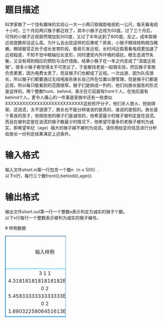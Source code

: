 # 

 
 # 题目描述 
<p>
科学家做了一个饶有趣味的实验让一大一小两只猕猴距电视机一公尺，每天看电视十小时。三个月后两只猴子都近视了，其中小猴子近视为50度。过了三个月后，可怜的小猴子近视居然增加到300度，又过了半年达到了800度。反之，成年猕猴近视度数却没这么高。为什么会出现这样的后果呢？原来，小猴子眼球结构相当稚嫩，眼球器官正处于成长发育阶段，极易引发近视，长时间近距离看电视更加速了近视程度，不知不觉中眼轴拉长变形，同时遭受内外环境的侵扰，眼生态调节失衡，又没有得到相应的预防与治疗措施，结果小猴子在一年之内变成了“深度近视猴”。很多小猴子都觉得太不可思议了，于是都找老爸一起做实验，然后猴子家族负债累累，因为电费太贵了，而且猴子们也都成了近视。一次出游，因为队伍很长，所以猴子们都要通过无线电报告族长自己所在位置以便管理，但是猴子们都是近视，所以每只能看到的范围很窄。猴子们是排成一列的，他们向族长报告的形式是这样的。两个整数front、behind，表示在它前面有front个人，在他后面有behind个人。更令人痛心的一件事是家族中还有一些类似XXXXXXXXXXXXXXXXXXXXXXXXXXX这些败坏分子，他们杀人放火、抢劫绑架、还说谎，太不道德了，族长也不能分辨谁说的是真的、谁说的是假的。族长是个善良的孩子，他相信他的猴子们是诚信的，他希望最少的猴子被判定是在说谎。而且在被判定是在说谎的猴子数最少的情况下，他希望尽量多的老猴子被判为诚实，即希望年纪（age）越大的猴子越不被判为说谎。请你用给定的信息进行分析给族长一份判定结果满足上述条件。<br></p> 

 
 # 输入格式 
<p>
输入文件short.in第一行包含一个数n（n ≤ 500）.<br>以下n行，每行三个数front(i),behind(i),age(i).</p> 

 
 # 输出格式 
<p>
输出文件short.out第一行一个整数x表示判定为诚实的猴子个数。<br>以下x行每行一个整数表示被判为诚实的猴子编号。</p> 
# 样例数据
<style>
        table,table tr th, table tr td { border:1px solid #0094ff; }
        table { width: 200px; min-height: 25px; line-height: 25px; text-align: center; border-collapse: collapse;}   
    </style>
<table>
	<tr>
		<td>输入样例</td>
		<td>输出样例</td>
	</tr>
<tr><td>3
1 1  4.3181818181818182E+0001
0 2  5.4583333333333333E+0000
0 2  1.6903225806451613E+0001</td><td>2
1
3</td></tr></table>
